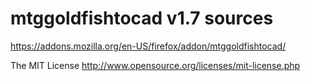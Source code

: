 # mtggoldfishtocad v1.7 sources
https://addons.mozilla.org/en-US/firefox/addon/mtggoldfishtocad/


The MIT License http://www.opensource.org/licenses/mit-license.php
